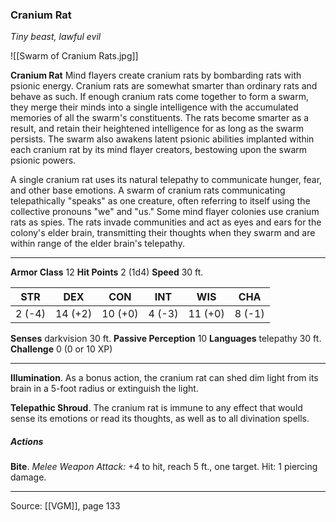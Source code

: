 ### Cranium Rat
_Tiny beast, lawful evil_

![[Swarm of Cranium Rats.jpg]]

**Cranium Rat** Mind flayers create cranium rats by bombarding rats with psionic energy. Cranium rats are somewhat smarter than ordinary rats and behave as such. If enough cranium rats come together to form a swarm, they merge their minds into a single intelligence with the accumulated memories of all the swarm's constituents. The rats become smarter as a result, and retain their heightened intelligence for as long as the swarm persists. The swarm also awakens latent psionic abilities implanted within each cranium rat by its mind flayer creators, bestowing upon the swarm psionic powers.

A single cranium rat uses its natural telepathy to communicate hunger, fear, and other base emotions. A swarm of cranium rats communicating telepathically "speaks" as one creature, often referring to itself using the collective pronouns "we" and "us." Some mind flayer colonies use cranium rats as spies. The rats invade communities and act as eyes and ears for the colony's elder brain, transmitting their thoughts when they swarm and are within range of the elder brain's telepathy.

---

**Armor Class** 12
**Hit Points** 2 (1d4)
**Speed** 30 ft.

| STR     | DEX     | CON     | INT     | WIS     | CHA     |
|---------|---------|---------|---------|---------|---------|
| 2 (-4) | 14 (+2) | 10 (+0) | 4 (-3) | 11 (+0) | 8 (-1) |

**Senses** darkvision 30 ft.
**Passive Perception** 10
**Languages** telepathy 30 ft.
**Challenge** 0 (0 or 10 XP)

---

**Illumination**. As a bonus action, the cranium rat can shed dim light from its brain in a 5-foot radius or extinguish the light.

**Telepathic Shroud**. The cranium rat is immune to any effect that would sense its emotions or read its thoughts, as well as to all divination spells.

##### Actions
**Bite**. _Melee Weapon Attack:_ +4 to hit, reach 5 ft., one target. Hit: 1 piercing damage.


---

Source: [[VGM]], page 133
